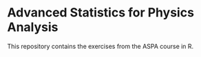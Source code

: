 # Advanced Statistics for Physics Analysis

This repository contains the exercises from the ASPA course in R.
